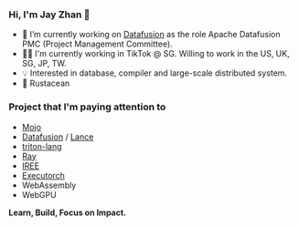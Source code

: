 ### Hi, I'm Jay Zhan 👋

- 🚀 I’m currently working on [Datafusion](https://github.com/apache/datafusion) as the role Apache Datafusion PMC (Project Management Committee).
- 👨‍💻 I'm currently working in TikTok @ SG. Willing to work in the US, UK, SG, JP, TW.
- 💡 Interested in database, compiler and large-scale distributed system.
- 🦀 Rustacean

### Project that I'm paying attention to
* [Mojo](https://github.com/modularml/mojo)
* [Datafusion](https://github.com/apache/datafusion) / [Lance](https://github.com/lancedb/lance)
* [triton-lang](https://github.com/triton-lang/triton)
* [Ray](https://github.com/ray-project/ray)
* [IREE](https://github.com/iree-org/iree)
* [Executorch](https://github.com/pytorch/executorch)
* WebAssembly
* WebGPU

**Learn, Build, Focus on Impact.**

<!--
**jayzhan211/jayzhan211** is a ✨ _special_ ✨ repository because its `README.md` (this file) appears on your GitHub profile.

Here are some ideas to get you started:

- 🔭 I’m currently working on ...
- 🌱 I’m currently learning ...
- 👯 I’m looking to collaborate on ...
- 🤔 I’m looking for help with ...
- 💬 Ask me about ...
- 📫 How to reach me: ...
- 😄 Pronouns: ...
- ⚡ Fun fact: ...
-->
